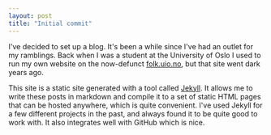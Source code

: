 ```yaml
---
layout: post
title: "Initial commit"
---
```


I've decided to set up a blog. It's been a while since I've had an outlet for my
ramblings. Back when I was a student at the University of Oslo I used to run my
own website on the now-defunct [folk.uio.no](https://folk.uio.no), but that site
went dark years ago.

This site is a static site generated with a tool called
[Jekyll](https://jekyllrb.com/). It allows me to write these posts in markdown
and compile it to a set of static HTML pages that can be hosted anywhere, which
is quite convenient. I've used Jekyll for a few different projects in the past,
and always found it to be quite good to work with. It also integrates well with
GitHub which is nice.
